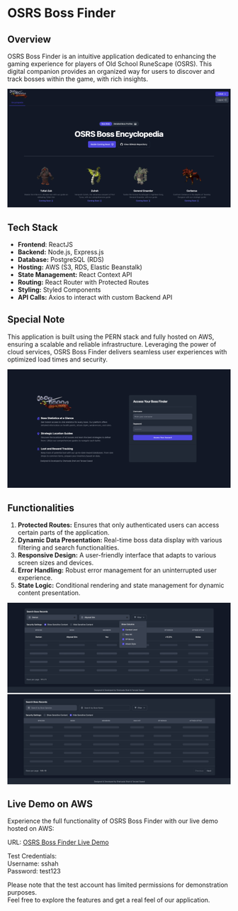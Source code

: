 # OSRS Boss Finder

## Overview
OSRS Boss Finder is an intuitive application dedicated to enhancing the gaming experience for players of Old School RuneScape (OSRS). 
This digital companion provides an organized way for users to discover and track bosses within the game, with rich insights.

![Main Page](https://github.com/shahzada-shah/OSRSBossFinder/blob/main/assets/img_02.png)

## Tech Stack
- **Frontend**: ReactJS
- **Backend:** Node.js, Express.js
- **Database:** PostgreSQL (RDS)
- **Hosting:** AWS (S3, RDS, Elastic Beanstalk)
- **State Management:** React Context API
- **Routing:** React Router with Protected Routes
- **Styling:** Styled Components
- **API Calls:** Axios to interact with custom Backend API

## Special Note
This application is built using the PERN stack and fully hosted on AWS, ensuring a scalable and reliable infrastructure. Leveraging the power of cloud services, 
OSRS Boss Finder delivers seamless user experiences with optimized load times and security.

![Main Page](https://github.com/shahzada-shah/OSRSBossFinder/blob/main/assets/img_01.png)

## Functionalities
1. **Protected Routes:** Ensures that only authenticated users can access certain parts of the application.
2. **Dynamic Data Presentation:** Real-time boss data display with various filtering and search functionalities.
3. **Responsive Design:** A user-friendly interface that adapts to various screen sizes and devices.
4. **Error Handling:** Robust error management for an uninterrupted user experience.
5. **State Logic:** Conditional rendering and state management for dynamic content presentation.

![Main Page](https://github.com/shahzada-shah/OSRSBossFinder/blob/main/assets/img_03.png)
![Main Page](https://github.com/shahzada-shah/OSRSBossFinder/blob/main/assets/img_4.png)


## Live Demo on AWS
Experience the full functionality of OSRS Boss Finder with our live demo hosted on AWS:

URL: [OSRS Boss Finder Live Demo](http://osrsfinder.s3-website-us-east-1.amazonaws.com)

Test Credentials: <br/>
Username: sshah <br/>
Password: test123

Please note that the test account has limited permissions for demonstration purposes. <br/>Feel free to explore the features and get a real feel of our application.
